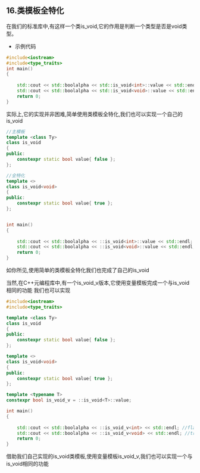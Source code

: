 ## 16.类模板全特化

在我们的标准库中,有这样一个类is_void,它的作用是判断一个类型是否是void类型。

* 示例代码
```CPP
#include<iostream>
#include<type_traits>
int main()
{
	
	std::cout << std::boolalpha << std::is_void<int>::value << std::endl; //false
	std::cout << std::boolalpha << std::is_void<void>::value << std::endl; //true
	return 0;
}
````

实际上,它的实现并非困难,简单使用类模板全特化,我们也可以实现一个自己的is_void
```CPP
//主模板
template <class Ty>
class is_void 
{
public: 
	constexpr static bool value{ false };
};

//全特化
template <>
class is_void<void>
{
public:
	constexpr static bool value{ true };
};


int main()
{
	
	std::cout << std::boolalpha << ::is_void<int>::value << std::endl; //false
	std::cout << std::boolalpha << ::is_void<void>::value << std::endl; //true
	return 0;
}
```
如你所见,使用简单的类模板全特化我们也完成了自己的is_void

当然,在C++元编程库中,有一个is_void_v版本,它使用变量模板完成一个与is_void相同的功能
我们也可以实现
```CPP
#include<iostream>
#include<type_traits>

template <class Ty>
class is_void 
{
public: 
	constexpr static bool value{ false };
};

template <>
class is_void<void>
{
public:
	constexpr static bool value{ true };
};

template <typename T>
constexpr bool is_void_v = ::is_void<T>::value;

int main()
{
	
	std::cout << std::boolalpha << ::is_void_v<int> << std::endl; //flase
	std::cout << std::boolalpha << ::is_void_v<void> << std::endl; //true
	return 0;
}
`````
借助我们自己实现的is_void类模板,使用变量模板is_void_v,我们也可以实现一个与is_void相同的功能